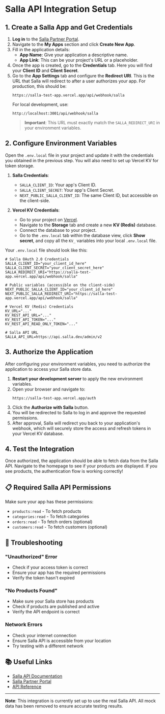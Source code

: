 # Salla API Integration Setup

## 1. Create a Salla App and Get Credentials

1.  **Log in** to the [Salla Partner Portal](https://partners.salla.sa/).
2.  Navigate to the **My Apps** section and click **Create New App**.
3.  Fill in the application details:
    *   **App Name**: Give your application a descriptive name.
    *   **App Link**: This can be your project's URL or a placeholder.
4.  Once the app is created, go to the **Credentials** tab. Here you will find your **Client ID** and **Client Secret**.
5.  Go to the **App Settings** tab and configure the **Redirect URI**. This is the URL that Salla will redirect to after a user authorizes your app. For production, this should be:
    ```
    https://salla-test-app.vercel.app/api/webhook/salla
    ```
    For local development, use:
    ```
    http://localhost:3001/api/webhook/salla
    ```
    > **Important**: This URL must exactly match the `SALLA_REDIRECT_URI` in your environment variables.

## 2. Configure Environment Variables

Open the `.env.local` file in your project and update it with the credentials you obtained in the previous step. You will also need to set up Vercel KV for token storage.

1.  **Salla Credentials**:
    *   `SALLA_CLIENT_ID`: Your app's Client ID.
    *   `SALLA_CLIENT_SECRET`: Your app's Client Secret.
    *   `NEXT_PUBLIC_SALLA_CLIENT_ID`: The same Client ID, but accessible on the client-side.

2.  **Vercel KV Credentials**:
    *   Go to your project on [Vercel](https://vercel.com).
    *   Navigate to the **Storage** tab and create a new **KV (Redis)** database.
    *   Connect the database to your project.
    *   Go to the `.env.local` tab within the database view, click **Show secret**, and copy all the `KV_` variables into your local `.env.local` file.

Your `.env.local` file should look like this:

```env
# Salla OAuth 2.0 Credentials
SALLA_CLIENT_ID="your_client_id_here"
SALLA_CLIENT_SECRET="your_client_secret_here"
SALLA_REDIRECT_URI="https://salla-test-app.vercel.app/api/webhook/salla"

# Public variables (accessible on the client-side)
NEXT_PUBLIC_SALLA_CLIENT_ID="your_client_id_here"
NEXT_PUBLIC_SALLA_REDIRECT_URI="https://salla-test-app.vercel.app/api/webhook/salla"

# Vercel KV (Redis) Credentials
KV_URL="..."
KV_REST_API_URL="..."
KV_REST_API_TOKEN="..."
KV_REST_API_READ_ONLY_TOKEN="..."

# Salla API URL
SALLA_API_URL=https://api.salla.dev/admin/v2
```

## 3. Authorize the Application

After configuring your environment variables, you need to authorize the application to access your Salla store data.

1.  **Restart your development server** to apply the new environment variables.
2.  Open your browser and navigate to:
    ```
    https://salla-test-app.vercel.app/auth
    ```
3.  Click the **Authorize with Salla** button.
4.  You will be redirected to Salla to log in and approve the requested permissions.
5.  After approval, Salla will redirect you back to your application's webhook, which will securely store the access and refresh tokens in your Vercel KV database.

## 4. Test the Integration

Once authorized, the application should be able to fetch data from the Salla API. Navigate to the homepage to see if your products are displayed. If you see products, the authentication flow is working correctly!

## 📋 Required Salla API Permissions

Make sure your app has these permissions:
- `products:read` - To fetch products
- `categories:read` - To fetch categories
- `orders:read` - To fetch orders (optional)
- `customers:read` - To fetch customers (optional)

## 🔧 Troubleshooting

### "Unauthorized" Error
- Check if your access token is correct
- Ensure your app has the required permissions
- Verify the token hasn't expired

### "No Products Found"
- Make sure your Salla store has products
- Check if products are published and active
- Verify the API endpoint is correct

### Network Errors
- Check your internet connection
- Ensure Salla API is accessible from your location
- Try testing with a different network

## 📚 Useful Links

- [Salla API Documentation](https://docs.salla.dev/)
- [Salla Partner Portal](https://salla.dev/)
- [API Reference](https://docs.salla.dev/api/)

---

**Note**: This integration is currently set up to use the real Salla API. All mock data has been removed to ensure accurate testing results.